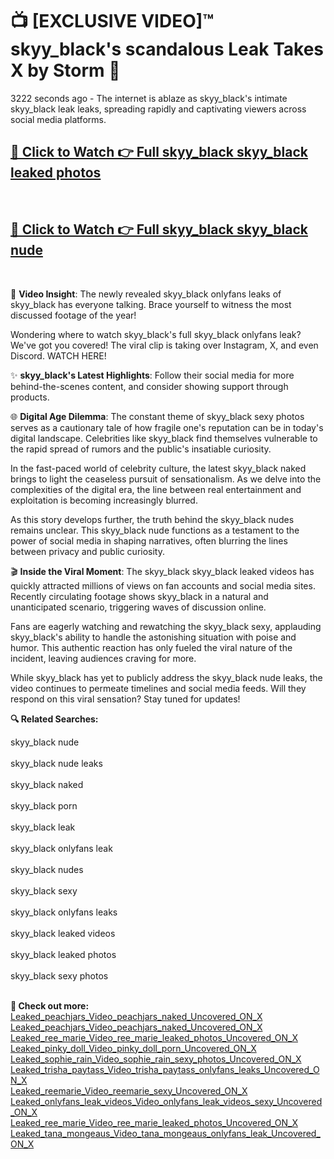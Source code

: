 # 📺 [EXCLUSIVE VIDEO]™ skyy_black's scandalous Leak Takes X by Storm 🚀

3222 seconds ago - The internet is ablaze as skyy_black's intimate skyy_black leak leaks, spreading rapidly and captivating viewers across social media platforms.

<h2><a href="https://github-6l9.pages.dev/link1">🔗 Click to Watch 👉 Full skyy_black skyy_black leaked photos</a></h2><br>
<h2><a href="https://github-6l9.pages.dev/link2">🔗 Click to Watch 👉 Full skyy_black skyy_black nude</a></h2><br>

🎥 **Video Insight**: The newly revealed skyy_black onlyfans leaks of skyy_black has everyone talking. Brace yourself to witness the most discussed footage of the year!

Wondering where to watch skyy_black's full skyy_black onlyfans leak? We've got you covered! The viral clip is taking over Instagram, X, and even Discord. WATCH HERE!

✨ **skyy_black's Latest Highlights**: Follow their social media for more behind-the-scenes content, and consider showing support through products.

🌐 **Digital Age Dilemma**: The constant theme of skyy_black sexy photos serves as a cautionary tale of how fragile one's reputation can be in today's digital landscape. Celebrities like skyy_black find themselves vulnerable to the rapid spread of rumors and the public's insatiable curiosity.

In the fast-paced world of celebrity culture, the latest skyy_black naked brings to light the ceaseless pursuit of sensationalism. As we delve into the complexities of the digital era, the line between real entertainment and exploitation is becoming increasingly blurred.

As this story develops further, the truth behind the skyy_black nudes remains unclear. This skyy_black nude functions as a testament to the power of social media in shaping narratives, often blurring the lines between privacy and public curiosity.

🎬 **Inside the Viral Moment**: The skyy_black skyy_black leaked videos has quickly attracted millions of views on fan accounts and social media sites. Recently circulating footage shows skyy_black in a natural and unanticipated scenario, triggering waves of discussion online.

Fans are eagerly watching and rewatching the skyy_black sexy, applauding skyy_black's ability to handle the astonishing situation with poise and humor. This authentic reaction has only fueled the viral nature of the incident, leaving audiences craving for more.

While skyy_black has yet to publicly address the skyy_black nude leaks, the video continues to permeate timelines and social media feeds. Will they respond on this viral sensation? Stay tuned for updates!

<strong>🔍 Related Searches:</strong>

skyy_black nude
<br><br>
skyy_black nude leaks
<br><br>
skyy_black naked
<br><br>
skyy_black porn
<br><br>
skyy_black leak
<br><br>
skyy_black onlyfans leak
<br><br>
skyy_black nudes
<br><br>
skyy_black sexy
<br><br>
skyy_black onlyfans leaks
<br><br>
skyy_black leaked videos
<br><br>
skyy_black leaked photos
<br><br>
skyy_black sexy photos
<br><br>



<strong>🔗 Check out more:</strong><br>
<a href="./Leaked_peachjars_Video_peachjars_naked_Uncovered_ON_X.md">Leaked_peachjars_Video_peachjars_naked_Uncovered_ON_X</a><br>
<a href="./Leaked_peachjars_Video_peachjars_naked_Uncovered_ON_X.md">Leaked_peachjars_Video_peachjars_naked_Uncovered_ON_X</a><br>
<a href="./Leaked_ree_marie_Video_ree_marie_leaked_photos_Uncovered_ON_X.md">Leaked_ree_marie_Video_ree_marie_leaked_photos_Uncovered_ON_X</a><br>
<a href="./Leaked_pinky_doll_Video_pinky_doll_porn_Uncovered_ON_X.md">Leaked_pinky_doll_Video_pinky_doll_porn_Uncovered_ON_X</a><br>
<a href="./Leaked_sophie_rain_Video_sophie_rain_sexy_photos_Uncovered_ON_X.md">Leaked_sophie_rain_Video_sophie_rain_sexy_photos_Uncovered_ON_X</a><br>
<a href="./Leaked_trisha_paytass_Video_trisha_paytass_onlyfans_leaks_Uncovered_ON_X.md">Leaked_trisha_paytass_Video_trisha_paytass_onlyfans_leaks_Uncovered_ON_X</a><br>
<a href="./Leaked_reemarie_Video_reemarie_sexy_Uncovered_ON_X.md">Leaked_reemarie_Video_reemarie_sexy_Uncovered_ON_X</a><br>
<a href="./Leaked_onlyfans_leak_videos_Video_onlyfans_leak_videos_sexy_Uncovered_ON_X.md">Leaked_onlyfans_leak_videos_Video_onlyfans_leak_videos_sexy_Uncovered_ON_X</a><br>
<a href="./Leaked_ree_marie_Video_ree_marie_leaked_photos_Uncovered_ON_X.md">Leaked_ree_marie_Video_ree_marie_leaked_photos_Uncovered_ON_X</a><br>
<a href="./Leaked_tana_mongeaus_Video_tana_mongeaus_onlyfans_leak_Uncovered_ON_X.md">Leaked_tana_mongeaus_Video_tana_mongeaus_onlyfans_leak_Uncovered_ON_X</a><br>
